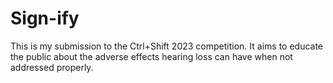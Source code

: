 # Sign-ify
This is my submission to the Ctrl+Shift 2023 competition. It aims to educate the public about the adverse effects hearing loss can have when not addressed properly.
